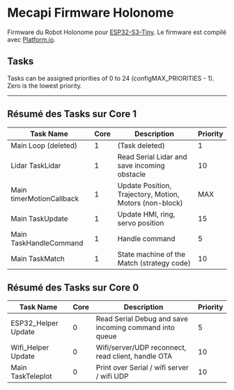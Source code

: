 # Mecapi Firmware Holonome

Firmware du Robot Holonome pour [ESP32-S3-Tiny](https://www.waveshare.com/wiki/ESP32-S3-Tiny).
Le firmware est compilé avec [Platform.io](https://platformio.org/).

## Tasks

Tasks can be assigned priorities of 0 to 24 (configMAX_PRIORITIES - 1).  Zero is the lowest priority.

---
## Résumé des Tasks sur Core 1

| Task Name                  | Core | Description                                             | Priority |
|----------------------------|------|---------------------------------------------------------|----------|
| Main Loop (deleted)        | 1    | (Task deleted)                                          | 1        |
| Lidar TaskLidar            | 1    | Read Serial Lidar and save incoming obstacle            | 10       |
| Main timerMotionCallback   | 1    | Update Position, Trajectory, Motion, Motors (non-block) | MAX      |
| Main TaskUpdate            | 1    | Update HMI, ring, servo position                        | 15       |
| Main TaskHandleCommand     | 1    | Handle command                                          | 5        |
| Main TaskMatch             | 1    | State machine of the Match (strategy code)              | 10       |

## Résumé des Tasks sur Core 0

| Task Name                  | Core | Description                                             | Priority |
|----------------------------|------|---------------------------------------------------------|----------|
| ESP32_Helper Update        | 0    | Read Serial Debug and save incoming command into queue  | 5        |
| Wifi_Helper Update         | 0    | Wifi/server/UDP reconnect, read client, handle OTA      | 10       |
| Main TaskTeleplot          | 0    | Print over Serial / wifi server / wifi UDP              | 10       |
